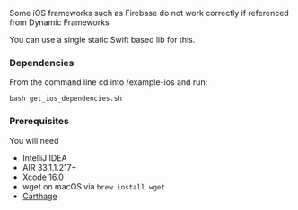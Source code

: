 Some iOS frameworks such as Firebase do not work correctly if referenced from Dynamic Frameworks

You can use a single static Swift based lib for this.


### Dependencies
From the command line cd into /example-ios and run:

```shell
bash get_ios_dependencies.sh
```


### Prerequisites

You will need

- IntelliJ IDEA
- AIR 33.1.1.217+
- Xcode 16.0
- wget on macOS via `brew install wget`
- [Carthage](https://github.com/Carthage/Carthage#installing-carthage)
